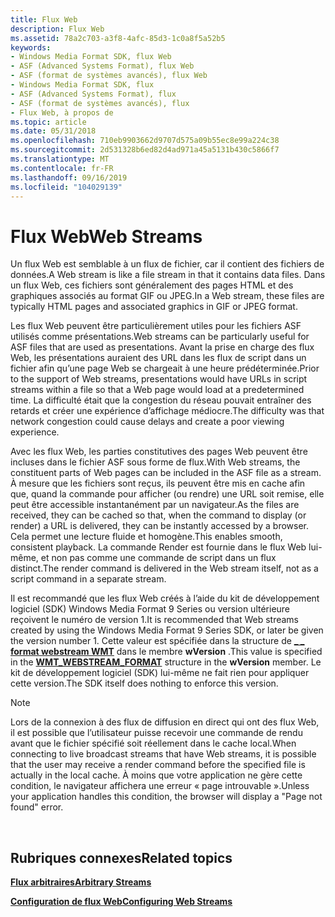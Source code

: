 ```yaml
---
title: Flux Web
description: Flux Web
ms.assetid: 78a2c703-a3f8-4afc-85d3-1c0a8f5a52b5
keywords:
- Windows Media Format SDK, flux Web
- ASF (Advanced Systems Format), flux Web
- ASF (format de systèmes avancés), flux Web
- Windows Media Format SDK, flux
- ASF (Advanced Systems Format), flux
- ASF (format de systèmes avancés), flux
- Flux Web, à propos de
ms.topic: article
ms.date: 05/31/2018
ms.openlocfilehash: 710eb9903662d9707d575a09b55ec8e99a224c38
ms.sourcegitcommit: 2d531328b6ed82d4ad971a45a5131b430c5866f7
ms.translationtype: MT
ms.contentlocale: fr-FR
ms.lasthandoff: 09/16/2019
ms.locfileid: "104029139"
---
```

# <a name="web-streams"></a><span data-ttu-id="4e70c-110">Flux Web</span><span class="sxs-lookup"><span data-stu-id="4e70c-110">Web Streams</span></span>

<span data-ttu-id="4e70c-111">Un flux Web est semblable à un flux de fichier, car il contient des fichiers de données.</span><span class="sxs-lookup"><span data-stu-id="4e70c-111">A Web stream is like a file stream in that it contains data files.</span></span> <span data-ttu-id="4e70c-112">Dans un flux Web, ces fichiers sont généralement des pages HTML et des graphiques associés au format GIF ou JPEG.</span><span class="sxs-lookup"><span data-stu-id="4e70c-112">In a Web stream, these files are typically HTML pages and associated graphics in GIF or JPEG format.</span></span>

<span data-ttu-id="4e70c-113">Les flux Web peuvent être particulièrement utiles pour les fichiers ASF utilisés comme présentations.</span><span class="sxs-lookup"><span data-stu-id="4e70c-113">Web streams can be particularly useful for ASF files that are used as presentations.</span></span> <span data-ttu-id="4e70c-114">Avant la prise en charge des flux Web, les présentations auraient des URL dans les flux de script dans un fichier afin qu’une page Web se chargeait à une heure prédéterminée.</span><span class="sxs-lookup"><span data-stu-id="4e70c-114">Prior to the support of Web streams, presentations would have URLs in script streams within a file so that a Web page would load at a predetermined time.</span></span> <span data-ttu-id="4e70c-115">La difficulté était que la congestion du réseau pouvait entraîner des retards et créer une expérience d’affichage médiocre.</span><span class="sxs-lookup"><span data-stu-id="4e70c-115">The difficulty was that network congestion could cause delays and create a poor viewing experience.</span></span>

<span data-ttu-id="4e70c-116">Avec les flux Web, les parties constitutives des pages Web peuvent être incluses dans le fichier ASF sous forme de flux.</span><span class="sxs-lookup"><span data-stu-id="4e70c-116">With Web streams, the constituent parts of Web pages can be included in the ASF file as a stream.</span></span> <span data-ttu-id="4e70c-117">À mesure que les fichiers sont reçus, ils peuvent être mis en cache afin que, quand la commande pour afficher (ou rendre) une URL soit remise, elle peut être accessible instantanément par un navigateur.</span><span class="sxs-lookup"><span data-stu-id="4e70c-117">As the files are received, they can be cached so that, when the command to display (or render) a URL is delivered, they can be instantly accessed by a browser.</span></span> <span data-ttu-id="4e70c-118">Cela permet une lecture fluide et homogène.</span><span class="sxs-lookup"><span data-stu-id="4e70c-118">This enables smooth, consistent playback.</span></span> <span data-ttu-id="4e70c-119">La commande Render est fournie dans le flux Web lui-même, et non pas comme une commande de script dans un flux distinct.</span><span class="sxs-lookup"><span data-stu-id="4e70c-119">The render command is delivered in the Web stream itself, not as a script command in a separate stream.</span></span>

<span data-ttu-id="4e70c-120">Il est recommandé que les flux Web créés à l’aide du kit de développement logiciel (SDK) Windows Media Format 9 Series ou version ultérieure reçoivent le numéro de version 1.</span><span class="sxs-lookup"><span data-stu-id="4e70c-120">It is recommended that Web streams created by using the Windows Media Format 9 Series SDK, or later be given the version number 1.</span></span> <span data-ttu-id="4e70c-121">Cette valeur est spécifiée dans la structure de [**\_ \_ format webstream WMT**](/previous-versions/windows/desktop/api/Wmsdkidl/ns-wmsdkidl-wmt_webstream_format) dans le membre **wVersion** .</span><span class="sxs-lookup"><span data-stu-id="4e70c-121">This value is specified in the [**WMT\_WEBSTREAM\_FORMAT**](/previous-versions/windows/desktop/api/Wmsdkidl/ns-wmsdkidl-wmt_webstream_format) structure in the **wVersion** member.</span></span> <span data-ttu-id="4e70c-122">Le kit de développement logiciel (SDK) lui-même ne fait rien pour appliquer cette version.</span><span class="sxs-lookup"><span data-stu-id="4e70c-122">The SDK itself does nothing to enforce this version.</span></span>

> [!Note]  
> <span data-ttu-id="4e70c-123">Lors de la connexion à des flux de diffusion en direct qui ont des flux Web, il est possible que l’utilisateur puisse recevoir une commande de rendu avant que le fichier spécifié soit réellement dans le cache local.</span><span class="sxs-lookup"><span data-stu-id="4e70c-123">When connecting to live broadcast streams that have Web streams, it is possible that the user may receive a render command before the specified file is actually in the local cache.</span></span> <span data-ttu-id="4e70c-124">À moins que votre application ne gère cette condition, le navigateur affichera une erreur « page introuvable ».</span><span class="sxs-lookup"><span data-stu-id="4e70c-124">Unless your application handles this condition, the browser will display a "Page not found" error.</span></span>

 

## <a name="related-topics"></a><span data-ttu-id="4e70c-125">Rubriques connexes</span><span class="sxs-lookup"><span data-stu-id="4e70c-125">Related topics</span></span>

<dl> <dt>

[<span data-ttu-id="4e70c-126">**Flux arbitraires**</span><span class="sxs-lookup"><span data-stu-id="4e70c-126">**Arbitrary Streams**</span></span>](arbitrary-streams.md)
</dt> <dt>

[<span data-ttu-id="4e70c-127">**Configuration de flux Web**</span><span class="sxs-lookup"><span data-stu-id="4e70c-127">**Configuring Web Streams**</span></span>](configuring-web-streams.md)
</dt> </dl>

 

 




